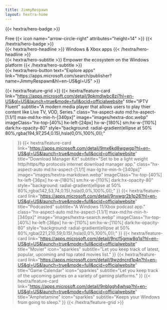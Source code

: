 ```yaml
---
title: JimmyRespawn
layout: hextra-home
---
```


{{< hextra/hero-badge >}}
  <div class="hx-w-2 hx-h-2 hx-rounded-full hx-bg-primary-400"></div>
  <span>Free</span>
  {{< icon name="arrow-circle-right" attributes="height=14" >}}
{{< /hextra/hero-badge >}}

<div class="hx-mt-6 hx-mb-6">
{{< hextra/hero-headline >}}
  Windows & Xbox apps
{{< /hextra/hero-headline >}}
</div>

<div class="hx-mb-12">
{{< hextra/hero-subtitle >}}
  Empower the ecosystem on the Windows platform
{{< /hextra/hero-subtitle >}}
</div>

<div class="hx-mb-6">
{{< hextra/hero-button text="Explore apps" link="https://apps.microsoft.com/search/publisher?name=JimmyRespawn&hl=en-US&gl=US" >}}
</div>

<div class="hx-mt-6"></div>

{{< hextra/feature-grid >}}
  {{< hextra/feature-card  link="https://apps.microsoft.com/detail/9pkmdlwbc8zj?hl=en-US&gl=US&launch=true&mode=full&ocid=officialwebsite"
    title="IPTV Fluent"
    subtitle="A modern media player that allows users to play thier content like Live TV, VOD, Series."
    class="hx-aspect-auto md:hx-aspect-[1.1/1] max-md:hx-min-h-[340px]"
    image="images/hextra-doc.webp"
    imageClass="hx-top-[40%] hx-left-[24px] hx-w-[180%] sm:hx-w-[110%] dark:hx-opacity-80"
    style="background: radial-gradient(ellipse at 50% 80%,rgba(194,97,254,0.15),hsla(0,0%,100%,0));"
  >}}
  {{< hextra/feature-card  link="https://apps.microsoft.com/detail/9mx6kd8wgwgp?hl=en-US&gl=US&launch=true&mode=full&ocid=officialwebsite"
    title="Download Manager Kit"
    subtitle="Set to be a light weight http/https/ftp protocols internet download manager app."
    class="hx-aspect-auto md:hx-aspect-[1.1/1] max-lg:hx-min-h-[340px]"
    image="images/hextra-markdown.webp"
    imageClass="hx-top-[40%] hx-left-[36px] hx-w-[180%] sm:hx-w-[110%] dark:hx-opacity-80"
    style="background: radial-gradient(ellipse at 50% 80%,rgba(142,53,74,0.15),hsla(0,0%,100%,0));"
  >}}
  {{< hextra/feature-card  link="https://apps.microsoft.com/detail/9nxwgr2b1p26?hl=en-US&gl=US&launch=true&mode=full&ocid=officialwebsite"
    title="Podcasted"
    subtitle="A Windows 11/Xbox podcast app."
    class="hx-aspect-auto md:hx-aspect-[1.1/1] max-md:hx-min-h-[340px]"
    image="images/hextra-search.webp"
    imageClass="hx-top-[40%] hx-left-[36px] hx-w-[110%] sm:hx-w-[110%] dark:hx-opacity-80"
    style="background: radial-gradient(ellipse at 50% 80%,rgba(221,210,59,0.15),hsla(0,0%,100%,0));"
  >}}
  {{< hextra/feature-card  link="https://apps.microsoft.com/detail/9ncf5gmw8q1q?hl=en-US&gl=US&launch=true&mode=full&ocid=officialwebsite"
    title="Movier"
    icon="sparkles"
    subtitle="Let you keep track of latest, popular, upcoming and top rated movies list."
  >}}
    {{< hextra/feature-card  link="https://apps.microsoft.com/detail/9wzdncrd1p4n?hl=en-US&gl=US&launch=true&mode=full&ocid=officialwebsite"
    title="Game Calendar"
    icon="sparkles"
    subtitle="Let you keep track of the upcoming games on a variety of gaming platforms."
  >}}
    {{< hextra/feature-card  link="https://apps.microsoft.com/detail/9nblggh4whsp?hl=en-US&gl=US&launch=true&mode=full&ocid=officialwebsite"
    title="Amphetamine"
    icon="sparkles"
    subtitle="Keeps your Windows from going to sleep."
  >}}
{{< /hextra/feature-grid >}}
